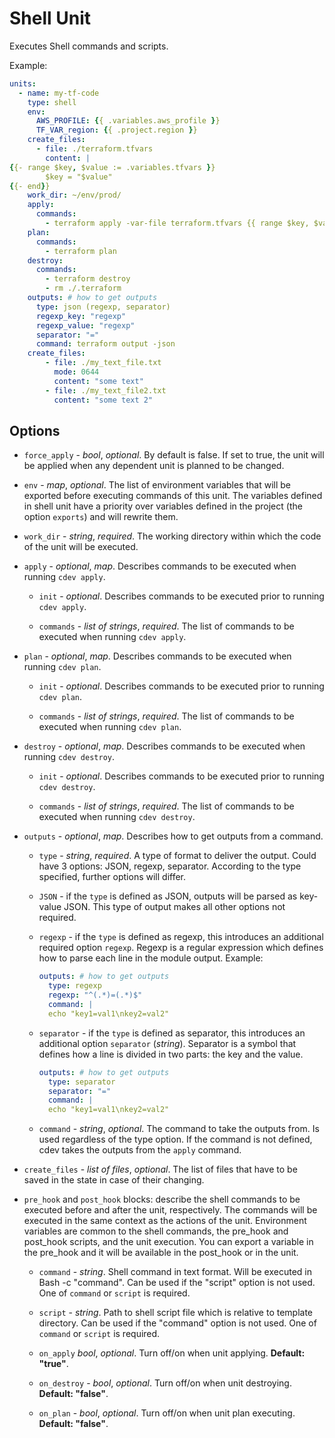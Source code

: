 # Shell Unit

Executes Shell commands and scripts. 

Example:

```yaml
units:
  - name: my-tf-code
    type: shell
    env: 
      AWS_PROFILE: {{ .variables.aws_profile }}
      TF_VAR_region: {{ .project.region }}
    create_files:
      - file: ./terraform.tfvars
        content: |
{{- range $key, $value := .variables.tfvars }}
        $key = "$value" 
{{- end}}
    work_dir: ~/env/prod/
    apply: 
      commands:
        - terraform apply -var-file terraform.tfvars {{ range $key, $value := .variables.vars_list }} -var="$key=$value"{{ end }}
    plan:
      commands:
        - terraform plan
    destroy:
      commands:
        - terraform destroy
        - rm ./.terraform
    outputs: # how to get outputs
      type: json (regexp, separator)
      regexp_key: "regexp"
      regexp_value: "regexp"
      separator: "="
      command: terraform output -json
    create_files:
        - file: ./my_text_file.txt
          mode: 0644
          content: "some text"
        - file: ./my_text_file2.txt
          content: "some text 2"
```

## Options

* `force_apply` - *bool*, *optional*. By default is false. If set to true, the unit will be applied when any dependent unit is planned to be changed.

* `env` - *map*, *optional*. The list of environment variables that will be exported before executing commands of this unit. The variables defined in shell unit have a priority over variables defined in the project (the option `exports`) and will rewrite them.

* `work_dir` - *string*, *required*. The working directory within which the code of the unit will be executed.

* `apply` - *optional*, *map*. Describes commands to be executed when running `cdev apply`.

    * `init` - *optional*. Describes commands to be executed prior to running `cdev apply`.

    * `commands` - *list of strings*, *required*. The list of commands to be executed when running `cdev apply`.

* `plan` - *optional*, *map*. Describes commands to be executed when running `cdev plan`.

    * `init` - *optional*. Describes commands to be executed prior to running `cdev plan`.
    
    * `commands` - *list of strings*, *required*. The list of commands to be executed when running `cdev plan`.

* `destroy` - *optional*, *map*. Describes commands to be executed when running `cdev destroy`.

    * `init` - *optional*. Describes commands to be executed prior to running `cdev destroy`.

    * `commands` - *list of strings*, *required*. The list of commands to be executed when running `cdev destroy`.

* `outputs` - *optional*, *map*. Describes how to get outputs from a command.

    * `type` - *string*, *required*. A type of format to deliver the output. Could have 3 options: JSON, regexp, separator. According to the type specified, further options will differ.

    * `JSON` - if the `type` is defined as JSON, outputs will be parsed as key-value JSON. This type of output makes all other options not required.

    * `regexp` - if the `type` is defined as regexp, this introduces an additional required option `regexp`. Regexp is a regular expression which defines how to parse each line in the module output. Example:

        ```yaml
        outputs: # how to get outputs
          type: regexp
          regexp: "^(.*)=(.*)$"
          command: | 
          echo "key1=val1\nkey2=val2"
        ```

    * `separator` - if the `type` is defined as separator, this introduces an additional option `separator` (*string*). Separator is a symbol that defines how a line is divided in two parts: the key and the value.

        ```yaml
        outputs: # how to get outputs
          type: separator
          separator: "="
          command: |
          echo "key1=val1\nkey2=val2"
        ```
    * `command` - *string*, *optional*. The command to take the outputs from. Is used regardless of the type option. If the command is not defined, cdev takes the outputs from the `apply` command.

* `create_files` - *list of files*, *optional*. The list of files that have to be saved in the state in case of their changing.

* `pre_hook` and `post_hook` blocks: describe the shell commands to be executed before and after the unit, respectively. The commands will be executed in the same context as the actions of the unit. Environment variables are common to the shell commands, the pre_hook and post_hook scripts, and the unit execution. You can export a variable in the pre_hook and it will be available in the post_hook or in the unit.

    * `command` - *string*. Shell command in text format. Will be executed in Bash -c "command". Can be used if the "script" option is not used. One of `command` or `script` is required.

    * `script` - *string*. Path to shell script file which is relative to template directory. Can be used if the "command" option is not used. One of `command` or `script` is required.

    * `on_apply` *bool*, *optional*. Turn off/on when unit applying. **Default: "true"**.

    * `on_destroy` - *bool*, *optional*. Turn off/on when unit destroying. **Default: "false"**.

    * `on_plan` - *bool*, *optional*. Turn off/on when unit plan executing. **Default: "false"**.
